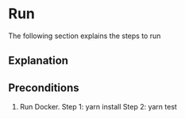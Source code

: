 # Run 

The following section explains the steps to run 

## Explanation
## Preconditions
1. Run Docker.
Step 1: yarn install
Step 2: yarn test